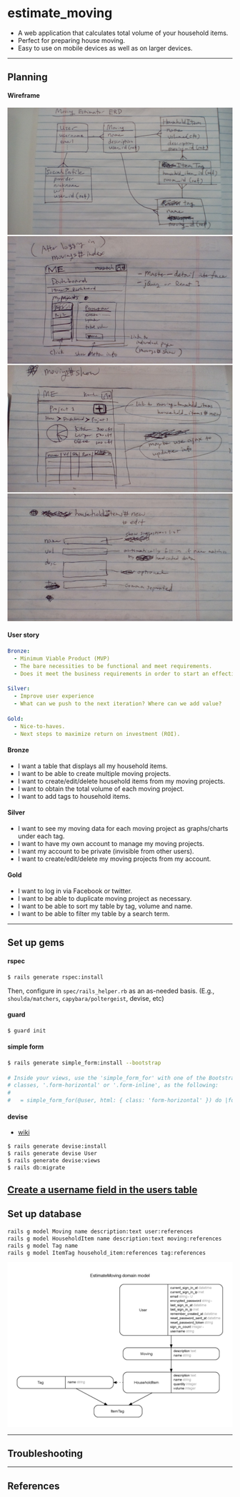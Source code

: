 # estimate_moving

- A web application that calculates total volume of your household items.
- Perfect for preparing house moving.
- Easy to use on mobile devices as well as on larger devices.

---

## Planning

#### Wireframe

![](images/erd_planning.jpg)
![](images/wf_movings_index.jpg)
![](images/wf_movings_show.jpg)
![](images/wf_household_items_new.jpg)

#### User story

```yaml
Bronze:
  - Minimum Viable Product (MVP)
  - The bare necessities to be functional and meet requirements.
  - Does it meet the business requirements in order to start an effective feedback loop?

Silver:
  - Improve user experience
  - What can we push to the next iteration? Where can we add value?

Gold:
  - Nice-to-haves.
  - Next steps to maximize return on investment (ROI).
```

#### Bronze
- I want a table that displays all my household items.
- I want to be able to create multiple moving projects.
- I want to create/edit/delete household items from my moving projects.
- I want to obtain the total volume of each moving project.
- I want to add tags to household items.

#### Silver
- I want to see my moving data for each moving project as graphs/charts under each tag.
- I want to have my own account to manage my moving projects.
- I want my account to be private (invisible from other users).
- I want to create/edit/delete my moving projects from my account.

#### Gold
- I want to log in via Facebook or twitter.
- I want to be able to duplicate moving project as necessary.
- I want to be able to sort my table by tag, volume and name.
- I want to be able to filter my table by a search term.

---

## Set up gems

#### rspec

```bash
$ rails generate rspec:install
```

Then, configure in `spec/rails_helper.rb` as an as-needed basis. (E.g., `shoulda/matchers`, `capybara/poltergeist`, devise, etc)

#### guard

```bash
$ guard init
```

#### simple form

```bash
$ rails generate simple_form:install --bootstrap

# Inside your views, use the 'simple_form_for' with one of the Bootstrap form
# classes, '.form-horizontal' or '.form-inline', as the following:
#
#   = simple_form_for(@user, html: { class: 'form-horizontal' }) do |form|
```

#### devise
- [wiki](http://devise.plataformatec.com.br/#the-devise-wiki)

```
$ rails generate devise:install
$ rails generate devise User
$ rails generate devise:views
$ rails db:migrate
```

[Create a username field in the users table](https://github.com/plataformatec/devise/wiki/How-To:-Allow-users-to-sign-in-using-their-username-or-email-address#create-a-username-field-in-the-users-table)
---

## Set up database

```
rails g model Moving name description:text user:references
rails g model HouseholdItem name description:text moving:references
rails g model Tag name
rails g model ItemTag household_item:references tag:references
```

![](erd.jpg)

---

## Troubleshooting

---

## References
